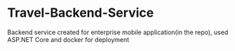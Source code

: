 # Travel-Backend-Service
Backend service created for enterprise mobile application(in the repo), used ASP.NET Core and docker for deployment
